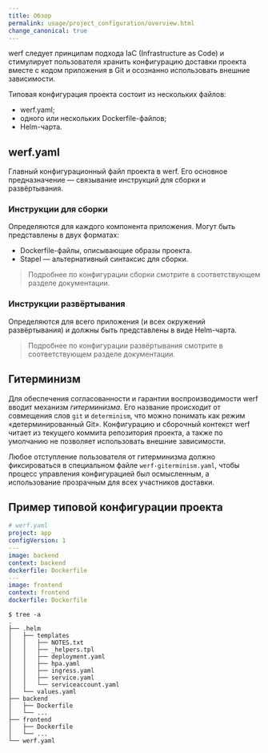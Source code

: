 ```yaml
---
title: Обзор
permalink: usage/project_configuration/overview.html
change_canonical: true
---
```


werf следует принципам подхода IaC (Infrastructure as Code) и стимулирует пользователя хранить конфигурацию доставки проекта вместе с кодом приложения в Git и осознанно использовать внешние зависимости.

Типовая конфигурация проекта состоит из нескольких файлов:

- werf.yaml;
- одного или нескольких Dockerfile-файлов;
- Helm-чарта.

## werf.yaml

Главный конфигурационный файл проекта в werf. Его основное предназначение — связывание инструкций для сборки и развёртывания.

### Инструкции для сборки

Определяются для каждого компонента приложения. Могут быть представлены в двух форматах:
- Dockerfile-файлы, описывающие образы проекта.
- Stapel — альтернативный синтаксис для сборки.

> Подробнее по конфигурации сборки смотрите в соответствующем разделе документации.

### Инструкции развёртывания

Определяются для всего приложения (и всех окружений развёртывания) и должны быть представлены в виде Helm-чарта.

> Подробнее по конфигурации развёртывания смотрите в соответствующем разделе документации.

## Гитерминизм

Для обеспечения согласованности и гарантии воспроизводимости werf вводит механизм _гитерминизма_. Его название происходит от совмещения слов `git` и `determinism`, что можно понимать как режим «детерминированный Git». Конфигурацию и сборочный контекст werf читает из текущего коммита репозитория проекта, а также по умолчанию не позволяет использовать внешние зависимости.

Любое отступление пользователя от гитерминизма должно фиксироваться в специальном файле `werf-giterminism.yaml`, чтобы процесс управления конфигурацией был осмысленным, а использование прозрачным для всех участников доставки.

## Пример типовой конфигурации проекта

```yaml
# werf.yaml
project: app
configVersion: 1
---
image: backend
context: backend
dockerfile: Dockerfile
---
image: frontend
context: frontend
dockerfile: Dockerfile
```

```shell
$ tree -a
.
├── .helm
│   ├── templates
│   │   ├── NOTES.txt
│   │   ├── _helpers.tpl
│   │   ├── deployment.yaml
│   │   ├── hpa.yaml
│   │   ├── ingress.yaml
│   │   ├── service.yaml
│   │   └── serviceaccount.yaml
│   └── values.yaml
├── backend
│   ├── Dockerfile
│   └── ...
├── frontend
│   ├── Dockerfile
│   └── ...
└── werf.yaml
```
